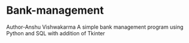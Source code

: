 # Bank-management
Author-Anshu Vishwakarma
A simple bank management program using Python and SQL with addition of Tkinter 
